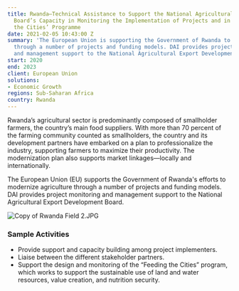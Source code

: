 ```yaml
---
title: Rwanda—Technical Assistance to Support the National Agricultural Export Development
  Board’s Capacity in Monitoring the Implementation of Projects and in the ‘Feeding
  the Cities’ Programme
date: 2021-02-05 10:43:00 Z
summary: 'The European Union is supporting the Government of Rwanda to modernize agriculture
  through a number of projects and funding models. DAI provides project monitoring
  and management support to the National Agricultural Export Development Board. '
start: 2020
end: 2023
client: European Union
solutions:
- Economic Growth
regions: Sub-Saharan Africa
country: Rwanda
---
```


Rwanda’s agricultural sector is predominantly composed of smallholder farmers, the country’s main food suppliers. With more than 70 percent of the farming community counted as smallholders, the country and its development partners have embarked on a plan to professionalize the industry, supporting farmers to maximize their productivity. The modernization plan also supports market linkages—locally and internationally. 

The European Union (EU) supports the Government of Rwanda's efforts to modernize agriculture through a number of projects and funding models. DAI provides project monitoring and management support to the National Agricultural Export Development Board. 

![Copy of Rwanda Field 2.JPG](/uploads/Copy%20of%20Rwanda%20Field%202.JPG)

### Sample Activities

* Provide support and capacity building among project implementers.
* Liaise between the different stakeholder partners.
* Support the design and monitoring of the “Feeding the Cities” program, which works to support the sustainable use of land and water resources, value creation, and nutrition security.